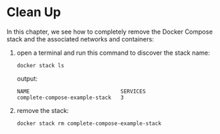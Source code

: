 # Clean Up

In this chapter, we see how to completely remove the Docker Compose stack and the associated networks and containers:

1. open a terminal and run this command to discover the stack name:

    ```commandline
    docker stack ls
    ```

    output:

    ```commandline
    NAME                             SERVICES
    complete-compose-example-stack   3
    ```
2. remove the stack:

    ```commandline
    docker stack rm complete-compose-example-stack 
    ```
